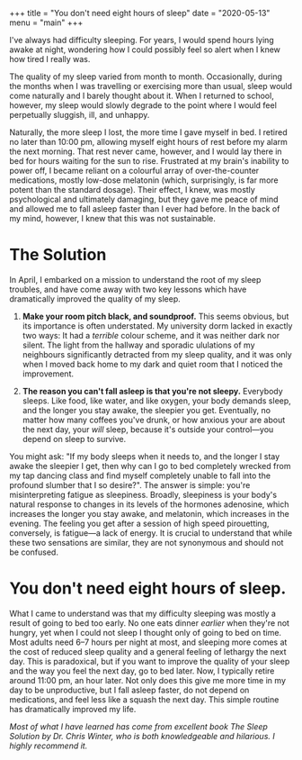 +++
title = "You don't need eight hours of sleep"
date = "2020-05-13"
menu = "main"
+++

I've always had difficulty sleeping. For years, I would spend hours lying awake at night, wondering how I could possibly feel so alert when I knew how tired I really was.

<!--more-->

The quality of my sleep varied from month to month. Occasionally, during the months when I was travelling or exercising more than usual, sleep would come naturally and I barely thought about it. When I returned to school, however, my sleep would slowly degrade to the point where I would feel perpetually sluggish, ill, and unhappy.

Naturally, the more sleep I lost, the more time I gave myself in bed. I retired no later than 10:00 pm, allowing myself eight hours of rest before my alarm the next morning. That rest never came, however, and I would lay there in bed for hours waiting for the sun to rise. Frustrated at my brain's inability to power off, I became reliant on a colourful array of over-the-counter medications, mostly low-dose melatonin (which, surprisingly, is far more potent than the standard dosage). Their effect, I knew, was mostly psychological and ultimately damaging, but they gave me peace of mind and allowed me to fall asleep faster than I ever had before. In the back of my mind, however, I knew that this was not sustainable.

# The Solution

In April, I embarked on a mission to understand the root of my sleep troubles, and have come away with two key lessons which have dramatically improved the quality of my sleep.

1. **Make your room pitch black, and soundproof.** This seems obvious, but its importance is often understated. My university dorm lacked in exactly two ways: It had a *terrible* colour scheme, and it was neither dark nor silent. The light from the hallway and sporadic ululations of my neighbours significantly detracted from my sleep quality, and it was only when I moved back home to my dark and quiet room that I noticed the improvement.

2. **The reason you can't fall asleep is that you're not sleepy.** Everybody sleeps. Like food, like water, and like oxygen, your body demands sleep, and the longer you stay awake, the sleepier you get. Eventually, no matter how many coffees you've drunk, or how anxious your are about the next day, your *will* sleep, because it's outside your control—you depend on sleep to survive.

You might ask: "If my body sleeps when it needs to, and the longer I stay awake the sleepier I get, then why can I go to bed completely wrecked from my tap dancing class and find myself completely unable to fall into the profound slumber that I so desire?". The answer is simple: you're misinterpreting fatigue as sleepiness. Broadly, sleepiness is your body's natural response to changes in its levels of the hormones adenosine, which increases the longer you stay awake, and melatonin, which increases in the evening. The feeling you get after a session of high speed pirouetting, conversely, is fatigue—a lack of energy. It is crucial to understand that while these two sensations are similar, they are not synonymous and should not be confused.

# You don't need eight hours of sleep.

What I came to understand was that my difficulty sleeping was mostly a result of going to bed too early. No one eats dinner *earlier* when they're not hungry, yet when I could not sleep I thought only of going to bed on time. Most adults need 6–7 hours per night at most, and sleeping more comes at the cost of reduced sleep quality and a general feeling of lethargy the next day. This is paradoxical, but if you want to improve the quality of your sleep and the way you feel the next day, go to bed later. Now, I typically retire around 11:00 pm, an hour later. Not only does this give me more time in my day to be unproductive, but I fall asleep faster, do not depend on medications, and feel less like a squash the next day. This simple routine has dramatically improved my life.

*Most of what I have learned has come from excellent book The Sleep Solution by Dr. Chris Winter, who is both knowledgeable and hilarious. I highly recommend it.*
